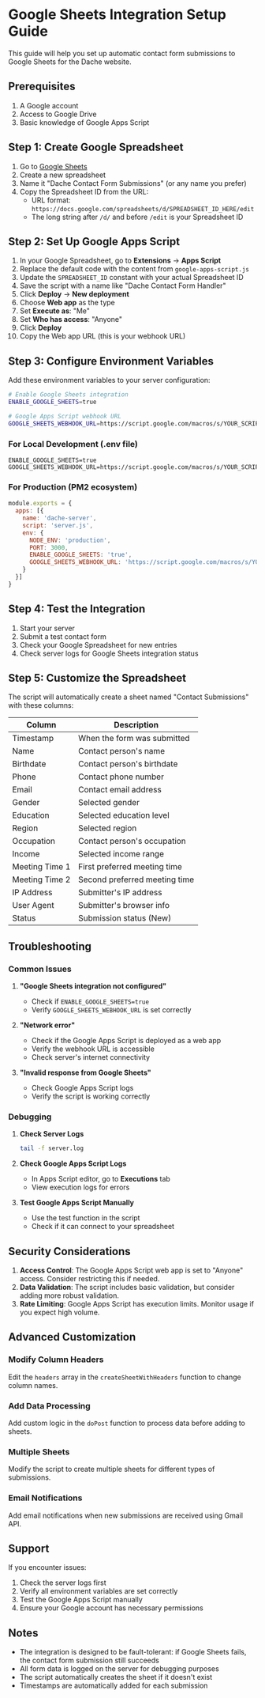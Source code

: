 # Google Sheets Integration Setup Guide

This guide will help you set up automatic contact form submissions to Google Sheets for the Dache website.

## Prerequisites

1. A Google account
2. Access to Google Drive
3. Basic knowledge of Google Apps Script

## Step 1: Create Google Spreadsheet

1. Go to [Google Sheets](https://sheets.google.com)
2. Create a new spreadsheet
3. Name it "Dache Contact Form Submissions" (or any name you prefer)
4. Copy the Spreadsheet ID from the URL:
   - URL format: `https://docs.google.com/spreadsheets/d/SPREADSHEET_ID_HERE/edit`
   - The long string after `/d/` and before `/edit` is your Spreadsheet ID

## Step 2: Set Up Google Apps Script

1. In your Google Spreadsheet, go to **Extensions** → **Apps Script**
2. Replace the default code with the content from `google-apps-script.js`
3. Update the `SPREADSHEET_ID` constant with your actual Spreadsheet ID
4. Save the script with a name like "Dache Contact Form Handler"
5. Click **Deploy** → **New deployment**
6. Choose **Web app** as the type
7. Set **Execute as**: "Me"
8. Set **Who has access**: "Anyone"
9. Click **Deploy**
10. Copy the Web app URL (this is your webhook URL)

## Step 3: Configure Environment Variables

Add these environment variables to your server configuration:

```bash
# Enable Google Sheets integration
ENABLE_GOOGLE_SHEETS=true

# Google Apps Script webhook URL
GOOGLE_SHEETS_WEBHOOK_URL=https://script.google.com/macros/s/YOUR_SCRIPT_ID/exec
```

### For Local Development (.env file)
```env
ENABLE_GOOGLE_SHEETS=true
GOOGLE_SHEETS_WEBHOOK_URL=https://script.google.com/macros/s/YOUR_SCRIPT_ID/exec
```

### For Production (PM2 ecosystem)
```javascript
module.exports = {
  apps: [{
    name: 'dache-server',
    script: 'server.js',
    env: {
      NODE_ENV: 'production',
      PORT: 3000,
      ENABLE_GOOGLE_SHEETS: 'true',
      GOOGLE_SHEETS_WEBHOOK_URL: 'https://script.google.com/macros/s/YOUR_SCRIPT_ID/exec'
    }
  }]
}
```

## Step 4: Test the Integration

1. Start your server
2. Submit a test contact form
3. Check your Google Spreadsheet for new entries
4. Check server logs for Google Sheets integration status

## Step 5: Customize the Spreadsheet

The script will automatically create a sheet named "Contact Submissions" with these columns:

| Column | Description |
|--------|-------------|
| Timestamp | When the form was submitted |
| Name | Contact person's name |
| Birthdate | Contact person's birthdate |
| Phone | Contact phone number |
| Email | Contact email address |
| Gender | Selected gender |
| Education | Selected education level |
| Region | Selected region |
| Occupation | Contact person's occupation |
| Income | Selected income range |
| Meeting Time 1 | First preferred meeting time |
| Meeting Time 2 | Second preferred meeting time |
| IP Address | Submitter's IP address |
| User Agent | Submitter's browser info |
| Status | Submission status (New) |

## Troubleshooting

### Common Issues

1. **"Google Sheets integration not configured"**
   - Check if `ENABLE_GOOGLE_SHEETS=true`
   - Verify `GOOGLE_SHEETS_WEBHOOK_URL` is set correctly

2. **"Network error"**
   - Check if the Google Apps Script is deployed as a web app
   - Verify the webhook URL is accessible
   - Check server's internet connectivity

3. **"Invalid response from Google Sheets"**
   - Check Google Apps Script logs
   - Verify the script is working correctly

### Debugging

1. **Check Server Logs**
   ```bash
   tail -f server.log
   ```

2. **Check Google Apps Script Logs**
   - In Apps Script editor, go to **Executions** tab
   - View execution logs for errors

3. **Test Google Apps Script Manually**
   - Use the test function in the script
   - Check if it can connect to your spreadsheet

## Security Considerations

1. **Access Control**: The Google Apps Script web app is set to "Anyone" access. Consider restricting this if needed.
2. **Data Validation**: The script includes basic validation, but consider adding more robust validation.
3. **Rate Limiting**: Google Apps Script has execution limits. Monitor usage if you expect high volume.

## Advanced Customization

### Modify Column Headers
Edit the `headers` array in the `createSheetWithHeaders` function to change column names.

### Add Data Processing
Add custom logic in the `doPost` function to process data before adding to sheets.

### Multiple Sheets
Modify the script to create multiple sheets for different types of submissions.

### Email Notifications
Add email notifications when new submissions are received using Gmail API.

## Support

If you encounter issues:
1. Check the server logs first
2. Verify all environment variables are set correctly
3. Test the Google Apps Script manually
4. Ensure your Google account has necessary permissions

## Notes

- The integration is designed to be fault-tolerant: if Google Sheets fails, the contact form submission still succeeds
- All form data is logged on the server for debugging purposes
- The script automatically creates the sheet if it doesn't exist
- Timestamps are automatically added for each submission
